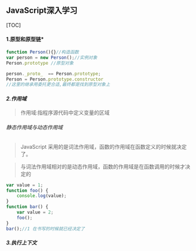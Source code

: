 



## JavaScript深入学习

[TOC]



#### 1.原型和原型链*

```javascript
function Person(){}//构造函数
var person = new Person();//实例对象
Person.prototype //原型对象

person._proto_  == Person.prototype;
Person = Person.prototype.constructor
//这里的继承用委托更合适,最终都是找到原型对象上
```

#### *2.作用域*

> 作用域:指程序源代码中定义变量的区域

###### 静态作用域与动态作用域

> JavaScript 采用的是词法作用域，函数的作用域在函数定义的时候就决定了。

> 与词法作用域相对的是动态作用域，函数的作用域是在函数调用的时候才决定的

```javascript
var value = 1;
function foo() {
    console.log(value);
}
function bar() {
    var value = 2;
    foo();
}
bar();//1 在书写的时候就已经决定了
```

#### *3.执行上下文*

